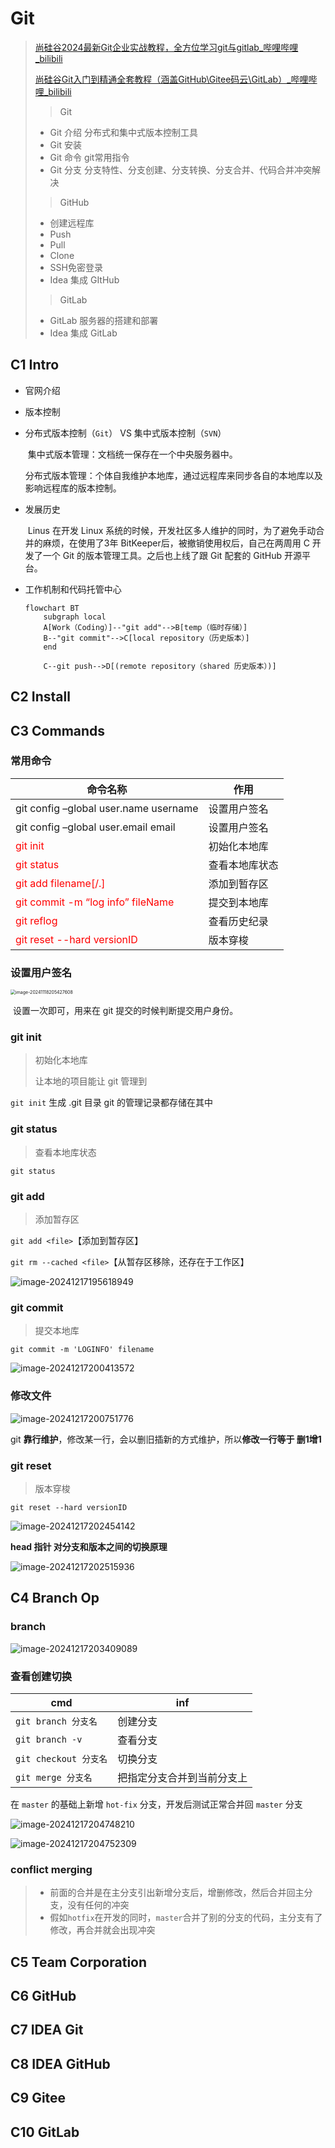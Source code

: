 # Git

> [尚硅谷2024最新Git企业实战教程，全方位学习git与gitlab_哔哩哔哩_bilibili](https://www.bilibili.com/video/BV1NK421Y7XZ/?spm_id_from=333.1245.0.0&vd_source=b14ac361c3cb3cf90bbddfb7e831b92a)
>
> [尚硅谷Git入门到精通全套教程（涵盖GitHub\Gitee码云\GitLab）_哔哩哔哩_bilibili](https://www.bilibili.com/video/BV1vy4y1s7k6/?spm_id_from=333.337.search-card.all.click&vd_source=b14ac361c3cb3cf90bbddfb7e831b92a)
>
> > Git
>
> + Git 介绍  分布式和集中式版本控制工具
> + Git 安装
> + Git 命令 git常用指令
> + Git 分支 分支特性、分支创建、分支转换、分支合并、代码合并冲突解决
>
> > GitHub
>
> + 创建远程库
> + Push
> + Pull
> + Clone
> + SSH免密登录
> + Idea 集成 GItHub
>
> > GitLab
>
> + GitLab 服务器的搭建和部署
> + Idea 集成 GitLab

## C1 Intro

+ 官网介绍

+ 版本控制

+ 分布式版本控制（`Git`） VS 集中式版本控制（`SVN`）

  ​	集中式版本管理：文档统一保存在一个中央服务器中。

  ​	分布式版本管理：个体自我维护本地库，通过远程库来同步各自的本地库以及影响远程库的版本控制。
+ 发展历史

  ​	Linus 在开发 Linux 系统的时候，开发社区多人维护的同时，为了避免手动合并的麻烦，在使用了3年 BitKeeper后，被撤销使用权后，自己在两周用 C 开发了一个 Git 的版本管理工具。之后也上线了跟 Git 配套的 GitHub 开源平台。
+ 工作机制和代码托管中心

  ```mermaid
  flowchart BT
      subgraph local
      A[Work（Coding）]--"git add"-->B[temp（临时存储）]
      B--"git commit"-->C[local repository（历史版本）]
      end
      
      C--git push-->D[(remote repository（shared 历史版本）)]
  
  ```

## C2 Install

## C3 Commands

### 常用命令

| 命令名称                                                     | 作用           |
| ------------------------------------------------------------ | -------------- |
| git config –global user.name username                        | 设置用户签名   |
| git config –global user.email email                          | 设置用户签名   |
| <span style="color:red;">git init</span>                     | 初始化本地库   |
| <span style="color:red;">git status</span>                   | 查看本地库状态 |
| <span style="color:red;">git add filename[/.]</span>         | 添加到暂存区   |
| <span style="color:red;">git commit -m “log info” fileName</span> | 提交到本地库   |
| <span style="color:red;">git reflog</span>                   | 查看历史纪录   |
| <span style="color:red;">git reset --hard versionID</span>   | 版本穿梭       |

### 设置用户签名

<img src="./assets/image-20241118205427608.png" alt="image-20241118205427608" style="zoom:50%;" />

​	设置一次即可，用来在 git 提交的时候判断提交用户身份。

### git init

> 初始化本地库
>
> 让本地的项目能让 git 管理到

`git init` 生成 .git 目录  git 的管理记录都存储在其中

### git status

> 查看本地库状态

`git status`

### git add

> 添加暂存区

`git add <file>`【添加到暂存区】

`git rm --cached <file>`【从暂存区移除，还存在于工作区】

![image-20241217195618949](./assets/image-20241217195618949.png)

### git commit

> 提交本地库

`git commit -m 'LOGINFO' filename`

![image-20241217200413572](./assets/image-20241217200413572.png)

### 修改文件

![image-20241217200751776](./assets/image-20241217200751776.png)

git **靠行维护**，修改某一行，会以删旧插新的方式维护，所以**修改一行等于 删1增1**

### git reset

> 版本穿梭

`git reset --hard versionID`

![image-20241217202454142](./assets/image-20241217202454142.png)

**head 指针 对分支和版本之间的切换原理**

![image-20241217202515936](./assets/image-20241217202515936.png)

## C4 Branch Op

### branch

![image-20241217203409089](./assets/image-20241217203409089.png)

### 查看创建切换

| cmd                   | inf                        |
| --------------------- | -------------------------- |
| `git branch 分支名`   | 创建分支                   |
| `git branch -v`       | 查看分支                   |
| `git checkout 分支名` | 切换分支                   |
| `git merge 分支名`    | 把指定分支合并到当前分支上 |

在 `master` 的基础上新增 `hot-fix` 分支，开发后测试正常合并回 `master` 分支

![image-20241217204748210](./assets/image-20241217204748210.png)

![image-20241217204752309](./assets/image-20241217204752309.png)

### conflict merging

> + 前面的合并是在主分支引出新增分支后，增删修改，然后合并回主分支，没有任何的冲突
> + 假如`hotfix`在开发的同时，`master`合并了别的分支的代码，主分支有了修改，再合并就会出现冲突

## C5 Team Corporation

## C6 GitHub

## C7 IDEA Git

## C8 IDEA GitHub

## C9 Gitee

## C10 GitLab

